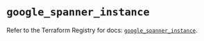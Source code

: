 # `google_spanner_instance`

Refer to the Terraform Registry for docs: [`google_spanner_instance`](https://registry.terraform.io/providers/hashicorp/google-beta/5.35.0/docs/resources/google_spanner_instance).
